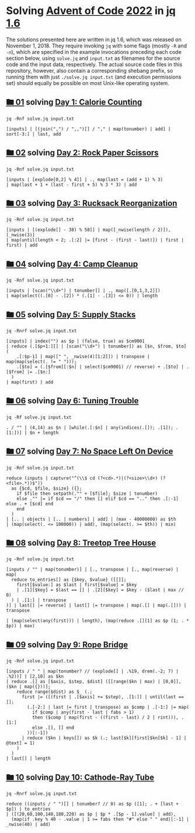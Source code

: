 # Solving [Advent of Code](https://adventofcode.com/) [2022](https://adventofcode.com/2022/) in [jq](https://stedolan.github.io/jq/) [1.6](https://github.com/stedolan/jq/releases/tag/jq-1.6)

The solutions presented here are written in
jq 1.6, which was released on November 1, 2018. They require
invoking `jq` with some flags (mostly `-R` and `-n`), which are
specified in the example invocations preceding each code section
below, using `solve.jq` and `input.txt` as filenames for the
source code and the input data, respectively. The actual source
code files in this repository, however, also contain a corresponding
shebang prefix, so running them with just `./solve.jq input.txt`
(and execution permissions set) should equally be possible on
most Unix-like operating system.

## [🖿 01](01) solving [Day 1: Calorie Counting](https://adventofcode.com/2022/day/1)
`jq -Rnf solve.jq input.txt`
```jq
[inputs] | [(join(",") / ",,")[] / "," | map(tonumber) | add] | sort[-3:] | last, add
```

## [🖿 02](02) solving [Day 2: Rock Paper Scissors](https://adventofcode.com/2022/day/2)
`jq -Rnf solve.jq input.txt`
```jq
[inputs | [explode[0,2] % 4]] | ., map(last = (add + 1) % 3)
| map(last + 1 + (last - first + 5) % 3 * 3) | add
```

## [🖿 03](03) solving [Day 3: Rucksack Reorganization](https://adventofcode.com/2022/day/3)
`jq -Rnf solve.jq input.txt`
```jq
[inputs | [(explode[] - 38) % 58]] | map([_nwise(length / 2)]), [_nwise(3)]
| map(until(length < 2; .[:2] |= [first - (first - last)]) | first | first) | add
```

## [🖿 04](04) solving [Day 4: Camp Cleanup](https://adventofcode.com/2022/day/4)
`jq -Rnf solve.jq input.txt`
```jq
[inputs | [scan("\\d+") | tonumber]] | ., map([.[0,1,3,2]])
| map(select((.[0] - .[2]) * (.[1] - .[3]) <= 0)) | length
```

## [🖿 05](05) solving [Day 5: Supply Stacks](https://adventofcode.com/2022/day/5)
`jq -Rnrf solve.jq input.txt`
```jq
[inputs] | index("") as $p | (false, true) as $cm9001
| reduce (.[$p+1:][] | [scan("\\d+") | tonumber]) as [$n, $from, $to] (
    .[:$p-1] | map([" ", _nwise(4)[1:2]]) | transpose | map(map(select(. != " ")));
    .[$to] = (.[$from][:$n] | select($cm9001) // reverse) + .[$to] | .[$from] |= .[$n:]
  )
| map(first) | add
```

## [🖿 06](06) solving [Day 6: Tuning Trouble](https://adventofcode.com/2022/day/6)
`jq -Rf solve.jq input.txt`
```jq
. / "" | (4,14) as $n | [while(.[:$n] | any(indices(.[]); .[1]); .[1:])] | $n + length
```

## [🖿 07](07) solving [Day 7: No Space Left On Device](https://adventofcode.com/2022/day/7)
`jq -Rnf solve.jq input.txt`
```jq
reduce (inputs | capture("^(\\$ cd (?<cd>.*)|(?<size>\\d+) (?<file>.*))$"))
  as {$cd, $file, $size} ({};
    if $file then setpath(."" + [$file]; $size | tonumber)
    else ."" |= if $cd == "/" then [] elif $cd == ".." then .[:-1] else . + [$cd] end
    end
  )
| [.. | objects | [.. | numbers] | add] | (max - 40000000) as $th
| (map(select(. <= 100000)) | add), (map(select(. >= $th)) | min)
```

## [🖿 08](08) solving [Day 8: Treetop Tree House](https://adventofcode.com/2022/day/8)
`jq -Rnf solve.jq input.txt`
```jq
[inputs / "" | map(tonumber)] | [., transpose | [., map(reverse) | map(
  reduce to_entries[] as {$key, $value} ([[]];
    first[$value:] as $last | first[$value] = $key
    | .[1][$key] = $last == [] | .[2][$key] = $key - ($last | max // 0)
  ) | .[1:] | transpose
)] | last[] |= reverse] | last[] |= transpose | map(.[] | map(.[])) | transpose

| (map(select(any(first))) | length), (map(reduce .[][1] as $p (1; . * $p)) | max)
```

## [🖿 09](09) solving [Day 9: Rope Bridge](https://adventofcode.com/2022/day/9)
`jq -Rnf solve.jq input.txt`
```jq
[inputs / " " | map(tonumber? // (explode[] | .%19, drem(.-2; 7) | .%2))] | [2,10] as $kn
| reduce .[] as [$axis, $step, $dist] ([[range($kn | max) | [0,0]], ($kn | map({}))];
    reduce range($dist) as $_ (.;
      first |= ([(first | .[$axis] += $step), .[1:]] | until(last == [];
        (.[-2:] | last |= first | transpose) as $comp | .[-1:] |= map(
          if $comp | any(first - last | fabs > 1)
          then ($comp | map(first - ((first - last) / 2 | rint))), .[1:]
          else .[], [] end
        ))[:-1])
      | reduce ($kn | keys[]) as $k (.; last[$k][first[$kn[$k] - 1] | @text] = 1)
    )
  )
| last[] | length
```

## [🖿 10](10) solving [Day 10: Cathode-Ray Tube](https://adventofcode.com/2022/day/10)
`jq -Rnrf solve.jq input.txt`
```jq
reduce ((inputs / " ")[] | tonumber? // 0) as $p ([1]; . + [last + $p]) | to_entries
| ([(20,60,100,140,180,220) as $p | $p * .[$p - 1].value] | add),
  (map(if .key % 40 - .value | 1 >= fabs then "#" else " " end)[:-1] | _nwise(40) | add)
```
